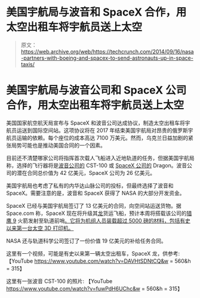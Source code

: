 # 美国宇航局与波音和 SpaceX 合作，用太空出租车将宇航员送上太空 

> 原文：<https://web.archive.org/web/https://techcrunch.com/2014/09/16/nasa-partners-with-boeing-and-spacex-to-send-astronauts-up-in-space-taxis/>

# 美国宇航局与波音公司和 SpaceX 公司合作，用太空出租车将宇航员送上太空

美国国家航空航天局宣布与 SpaceX 和波音公司达成协议，制造太空出租车将宇航员运送到国际空间站。这项协议将在 2017 年结束美国宇航局对昂贵的俄罗斯宇航员运输的依赖。每个座位的成本高达 7100 万美元。然而，乌克兰日益加剧的紧张局势可能也是推动美国合同的一个因素。

目前还不清楚哪家公司将指挥首次载人飞船进入近地轨道的任务，但据美国宇航局称，选择的飞行器将是[波音公司的](https://web.archive.org/web/20221204050555/http://www.boeing.com/boeing/) CST-100 或 [SpaceX 公司的](https://web.archive.org/web/20221204050555/http://www.spacex.com/) Dragon。波音公司的潜在合同总价值为 42 亿美元，SpaceX 公司为 26 亿美元。

美国宇航局也考虑了私有的内华达山脉公司的投标，但最终选择了波音和 SpaceX。需要注意的是，波音和 SpaceX 获得了 NASA 的大部分开发资金。

SpaceX 已经与美国宇航局签订了 13 亿美元的合同，向空间站运送货物。据 Space.com 称，SpaceX 现在将升级其[龙](https://web.archive.org/web/20221204050555/http://www.spacex.com/dragon)货运飞船，预计本周将搭载该公司的[猎鹰 9](https://web.archive.org/web/20221204050555/http://www.space.com/topics/spacex-dragon-falcon9-latest-news/) 火箭发射至轨道前哨[。它将为机组人员装载超过 5000 磅的材料，包括有史以来第一台太空 3D 打印机。](https://web.archive.org/web/20221204050555/http://www.space.com/27152-spacex-dragon-cargo-ship-launch.html)

NASA 还与轨道科学公司签订了一份价值 19 亿美元的补给任务合同。

这里有一个视频，可能是有史以来第一辆太空出租车，SpaceX 龙，供参考:
【YouTube https://www.youtube.com/watch?v=DAVHtSDNtCQ&w = 560&h = 315】

这里有一张波音 CST-100 的照片:
【YouTube https://www.youtube.com/watch?v=fuwPdH6UChc&w = 560&h = 315】